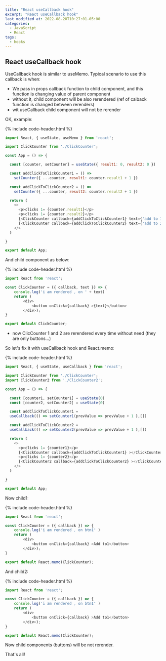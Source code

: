 ```yaml
---
title: "React useCallback hook"
excerpt: "React useCallback hook"
last_modified_at: 2022-08-28T10:27:01-05:00
categories:
  - JavaScript
  - React
tags: 
  - hooks
---
```


<!-- short introduction -->
## React useCallback hook

UseCallback hook is similar to useMemo. Typical scenario to use this callback is when:
- We pass in props callback function to child component, and this function is changing value of parent component
- without it, child component will be also rerendered (ref of calback function is changed between rerenders)
- wit useCallback child component will not be rerender

OK, example:


{% include code-header.html %}
```js
import React, { useState, useMemo } from 'react';

import ClickCounter from './ClickCounter';

const App = () => {

  const [counter, setCounter] = useState({ result1: 0, result2: 0 })

  const addClickToClickCounter1 = () =>
    setCounter({ ...counter, result1: counter.result1 + 1 })

  const addClickToClickCounter2 = () =>
    setCounter({ ...counter, result2: counter.result2 + 1 })

  return (
    <>
      <p>clicks 1= {counter.result1}</p>
      <p>clicks 1= {counter.result2}</p>
      {<ClickCounter callback={addClickToClickCounter1} text={'add to 1'}></ClickCounter>}
      {<ClickCounter callback={addClickToClickCounter2} text={'add to 2'}></ClickCounter>}
    </>
  )

}

export default App;
```

And child component as below:

{% include code-header.html %}
```js
import React from 'react';

const ClickCounter = ({ callback, text }) => {
    console.log('i am rendered , on ' + text)
    return (
        <div>
            <button onClick={callback} >{text}</button>
        </div>);
}

export default ClickCounter;
```

- now ClicCounter 1 and 2 are rerendered every time without need (they are only buttons...)

So let's fix it with useCallback hook and React.memo:

{% include code-header.html %}
```js
import React, { useState, useCallback } from 'react';

import ClickCounter from './ClickCounter';
import ClickCounter2 from './ClickCounter2';

const App = () => {

  const [counter1, setCounter1] = useState(0)
  const [counter2, setCounter2] = useState(0)

  const addClickToClickCounter1 = 
  useCallback(() => setCounter1(prevValue => prevValue + 1 ),[])

  const addClickToClickCounter2 = 
  useCallback(() => setCounter2(prevValue => prevValue + 1 ),[])

  return (
    <>
      <p>clicks 1= {counter1}</p>
      {<ClickCounter callback={addClickToClickCounter1} ></ClickCounter>}
      <p>clicks 1= {counter2}</p>
      {<ClickCounter2 callback={addClickToClickCounter2} ></ClickCounter2>}
    </>
  )

}

export default App;
```

Now child1:

{% include code-header.html %}
```js
import React from 'react';

const ClickCounter = ({ callback }) => {
    console.log('i am rendered , on btn1' )
    return (
        <div>
            <button onClick={callback} >Add to1</button>
        </div>);
}

export default React.memo(ClickCounter);
```

And child2:

{% include code-header.html %}
```js
import React from 'react';

const ClickCounter = ({ callback }) => {
    console.log('i am rendered , on btn1' )
    return (
        <div>
            <button onClick={callback} >Add to1</button>
        </div>);
}

export default React.memo(ClickCounter);
```

Now child components (buttons) will be not rerender.

That's all!






